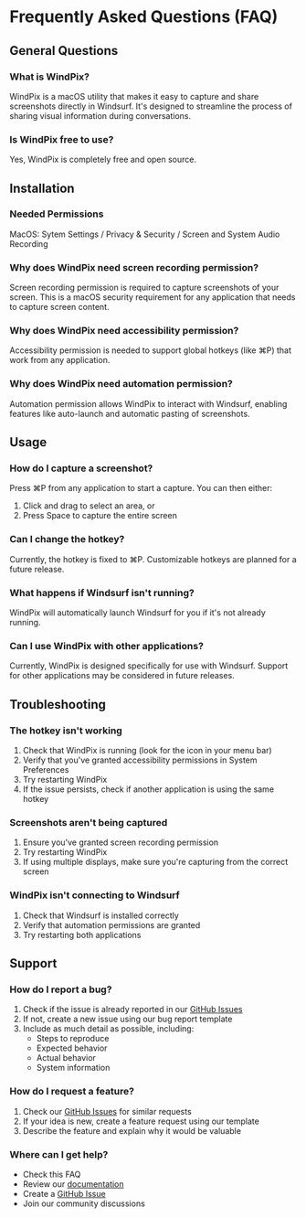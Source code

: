# Frequently Asked Questions (FAQ)

## General Questions

### What is WindPix?
WindPix is a macOS utility that makes it easy to capture and share screenshots directly in Windsurf. It's designed to streamline the process of sharing visual information during conversations.

### Is WindPix free to use?
Yes, WindPix is completely free and open source.

## Installation

### Needed Permissions
MacOS: Sytem Settings / Privacy & Security / Screen and System Audio Recording


### Why does WindPix need screen recording permission?
Screen recording permission is required to capture screenshots of your screen. This is a macOS security requirement for any application that needs to capture screen content.

### Why does WindPix need accessibility permission?
Accessibility permission is needed to support global hotkeys (like ⌘P) that work from any application.

### Why does WindPix need automation permission?
Automation permission allows WindPix to interact with Windsurf, enabling features like auto-launch and automatic pasting of screenshots.

## Usage

### How do I capture a screenshot?
Press ⌘P from any application to start a capture. You can then either:
1. Click and drag to select an area, or
2. Press Space to capture the entire screen

### Can I change the hotkey?
Currently, the hotkey is fixed to ⌘P. Customizable hotkeys are planned for a future release.

### What happens if Windsurf isn't running?
WindPix will automatically launch Windsurf for you if it's not already running.

### Can I use WindPix with other applications?
Currently, WindPix is designed specifically for use with Windsurf. Support for other applications may be considered in future releases.

## Troubleshooting

### The hotkey isn't working
1. Check that WindPix is running (look for the icon in your menu bar)
2. Verify that you've granted accessibility permissions in System Preferences
3. Try restarting WindPix
4. If the issue persists, check if another application is using the same hotkey

### Screenshots aren't being captured
1. Ensure you've granted screen recording permission
2. Try restarting WindPix
3. If using multiple displays, make sure you're capturing from the correct screen

### WindPix isn't connecting to Windsurf
1. Check that Windsurf is installed correctly
2. Verify that automation permissions are granted
3. Try restarting both applications

## Support

### How do I report a bug?
1. Check if the issue is already reported in our [GitHub Issues](https://github.com/bartwisch/windpix/issues)
2. If not, create a new issue using our bug report template
3. Include as much detail as possible, including:
   - Steps to reproduce
   - Expected behavior
   - Actual behavior
   - System information

### How do I request a feature?
1. Check our [GitHub Issues](https://github.com/bartwisch/windpix/issues) for similar requests
2. If your idea is new, create a feature request using our template
3. Describe the feature and explain why it would be valuable

### Where can I get help?
- Check this FAQ
- Review our [documentation](https://github.com/bartwisch/windpix/docs)
- Create a [GitHub Issue](https://github.com/bartwisch/windpix/issues)
- Join our community discussions
